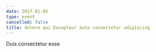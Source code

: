 ```yaml
---
date: 2017-01-05
type: event
cancelled: false
title: dolore qui Excepteur aute consectetur adipiscing
---
```

Duis consectetur esse